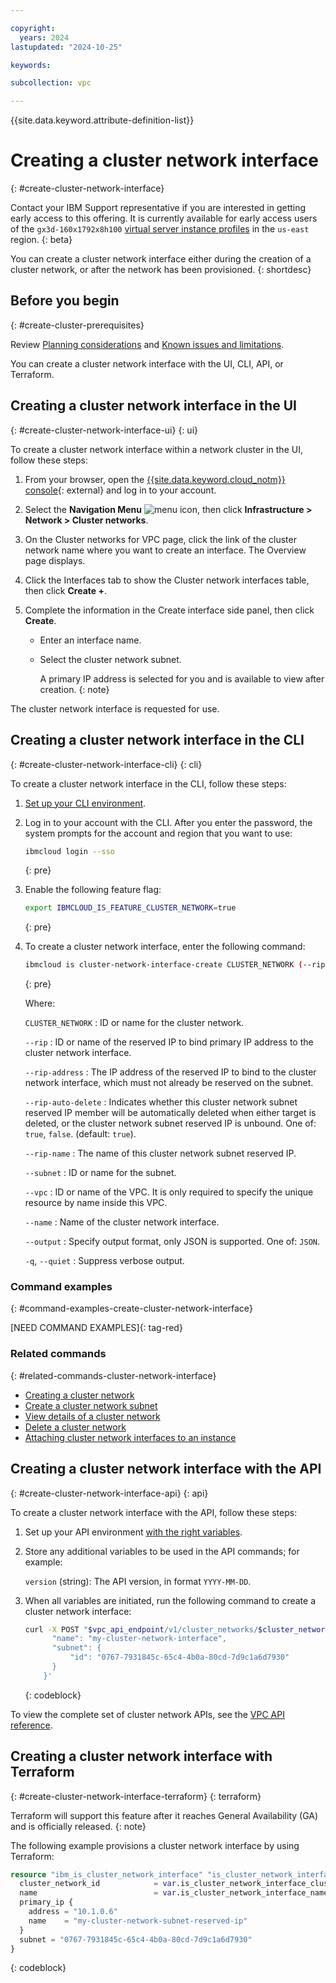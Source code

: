 ```yaml
---

copyright:
  years: 2024
lastupdated: "2024-10-25"

keywords:

subcollection: vpc

---
```


{{site.data.keyword.attribute-definition-list}}

# Creating a cluster network interface
{: #create-cluster-network-interface}

Contact your IBM Support representative if you are interested in getting early access to this offering. It is currently available for early access users of the `gx3d-160x1792x8h100` [virtual server instance profiles](/docs/vpc?topic=vpc-profiles#gpu) in the `us-east` region.
{: beta}

You can create a cluster network interface either during the creation of a cluster network, or after the network has been provisioned.
{: shortdesc}

## Before you begin
{: #create-cluster-prerequisites}

Review [Planning considerations](/docs/vpc?topic=vpc-planning-cluster-network&interface=ui) and [Known issues and limitations](/docs/vpc?topic=vpc-limitations-cluster-network&interface=ui).

You can create a cluster network interface with the UI, CLI, API, or Terraform.

## Creating a cluster network interface in the UI
{: #create-cluster-network-interface-ui}
{: ui}

To create a cluster network interface within a network cluster in the UI, follow these steps:

1. From your browser, open the [{{site.data.keyword.cloud_notm}} console](/login){: external} and log in to your account.
1. Select the **Navigation Menu** ![menu icon](../../icons/icon_hamburger.svg), then click **Infrastructure > Network > Cluster networks**.
1. On the Cluster networks for VPC page, click the link of the cluster network name where you want to create an interface. The Overview page displays.
1. Click the Interfaces tab to show the Cluster network interfaces table, then click **Create +**.
1. Complete the information in the Create interface side panel, then click **Create**.

   * Enter an interface name.
   * Select the cluster network subnet.

      A primary IP address is selected for you and is available to view after creation.
      {: note}

The cluster network interface is requested for use.

## Creating a cluster network interface in the CLI
{: #create-cluster-network-interface-cli}
{: cli}

To create a cluster network interface in the CLI, follow these steps:

1. [Set up your CLI environment](/docs/vpc?topic=vpc-set-up-environment&interface=cli).
1. Log in to your account with the CLI. After you enter the password, the system prompts for the account and region that you want to use:

    ```sh
    ibmcloud login --sso
    ```
    {: pre}

1. Enable the following feature flag:

   ```sh
   export IBMCLOUD_IS_FEATURE_CLUSTER_NETWORK=true
   ```
   {: pre}

1. To create a cluster network interface, enter the following command:

   ```bash
   ibmcloud is cluster-network-interface-create CLUSTER_NETWORK (--rip RIP | (--rip-address RIP_ADDRESS --rip-auto-delete true | false --rip-name RIP_NAME)) [--subnet SUBNET] [--vpc VPC] [--name NAME] [--output JSON] [-q, --quiet]
   ```
   {: pre}

   Where:

   `CLUSTER_NETWORK`
   :    ID or name for the cluster network.

   `--rip`
   :    ID or name of the reserved IP to bind primary IP address to the cluster network interface.

   `--rip-address`
   :    The IP address of the reserved IP to bind to the cluster network interface, which must not already be reserved on the subnet.

   `--rip-auto-delete`
   :    Indicates whether this cluster network subnet reserved IP member will be automatically deleted when either target is deleted, or the cluster network subnet reserved IP is unbound. One of: `true`, `false`. (default: `true`).

   `--rip-name`
   :    The name of this cluster network subnet reserved IP.

   `--subnet`
   :    ID or name for the subnet.

   `--vpc`
   :    ID or name of the VPC. It is only required to specify the unique resource by name inside this VPC.

   `--name`
   :    Name of the cluster network interface.

   `--output`
   :    Specify output format, only JSON is supported. One of: `JSON`.

   `-q`, `--quiet`
   :    Suppress verbose output.

### Command examples
{: #command-examples-create-cluster-network-interface}

[NEED COMMAND EXAMPLES]{: tag-red}

### Related commands
{: #related-commands-cluster-network-interface}

* [Creating a cluster network](/docs/vpc?topic=vpc-create-cluster-network&interface=cli)
* [Create a cluster network subnet](/docs/vpc?topic=vpc-create-cluster-network-subnet&interface=cli)
* [View details of a cluster network](/docs/vpc?topic=vpc-view-details-cluster-network&interface=cli)
* [Delete a cluster network](/docs/vpc?topic=vpc-delete-cluster-network&interface=cli)
* [Attaching cluster network interfaces to an instance](/docs/vpc?topic=vpc-attach-interfaces-cluster-network&interface=cli)

## Creating a cluster network interface with the API
{: #create-cluster-network-interface-api}
{: api}

To create a cluster network interface with the API, follow these steps:

1. Set up your API environment [with the right variables](/docs/vpc?topic=vpc-set-up-environment#api-prerequisites-setup).
1. Store any additional variables to be used in the API commands; for example:

   `version` (string): The API version, in format `YYYY-MM-DD`.

1. When all variables are initiated, run the following command to create a cluster network interface:

   ```sh
   curl -X POST "$vpc_api_endpoint/v1/cluster_networks/$cluster_network_id/interfaces?version=$tomorrow&generation=2&maturity=development" -H "Authorization: Bearer $iam_token" -d '{
         "name": "my-cluster-network-interface",
         "subnet": {
             "id": "0767-7931845c-65c4-4b0a-80cd-7d9c1a6d7930"
         }
       }'
   ```
   {: codeblock}

To view the complete set of cluster network APIs, see the [VPC API reference](/apidocs/vpc-scoped?code=go#list-cluster-network-profiles).

## Creating a cluster network interface with Terraform
{: #create-cluster-network-interface-terraform}
{: terraform}

Terraform will support this feature after it reaches General Availability (GA) and is officially released.
{: note}

The following example provisions a cluster network interface by using Terraform:

```terraform
resource "ibm_is_cluster_network_interface" "is_cluster_network_interface_instance" {
  cluster_network_id            = var.is_cluster_network_interface_cluster_network_id
  name                          = var.is_cluster_network_interface_name
  primary_ip {
    address = "10.1.0.6"
    name    = "my-cluster-network-subnet-reserved-ip"
  }
  subnet = "0767-7931845c-65c4-4b0a-80cd-7d9c1a6d7930"
}
```
{: codeblock}
